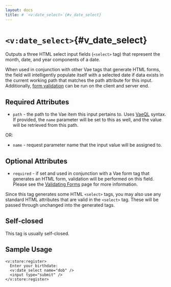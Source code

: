 ```yaml
---
layout: docs
title: # `<v:date_select>`{#v_date_select}
---
```


# `<v:date_select>`{#v_date_select}

Outputs a three HTML select input fields (`<select>` tag) that represent
the month, date, and year components of a date.

When used in conjunction with other Vae tags that generate HTML forms,
the field will intelligently populate itself with a selected date if
data exists in the current working path that matches the path attribute
for this input. Additionally, [form validation](#vaeml_form_validation)
can be run on the client and server end.

## Required Attributes

-   `path` - the path to the Vae item this input pertains to. Uses
    [VaeQL](#vaeql) syntax. If provided, the `name` parameter will be
    set to this as well, and the value will be retrieved from this path.

OR:

-   `name` - request parameter name that the input value will be
    assigned to.

## Optional Attributes

-   `required` - if set and used in conjunction with a Vae form tag that
    generates an HTML form, validation will be performed on this field.
    Please see the [Validating Forms](#vaeml_form_validation) page for
    more information.

Since this tag generates some HTML `<select>` tags, you may also use any
standard HTML attributes that are valid in the `<select>` tag. These
will be passed through unchanged into the generated tags.

## Self-closed

This tag is usually self-closed.

## Sample Usage

    <v:store:register>
      Enter your birthdate:
      <v:date_select name="dob" />
      <input type="submit" />
    </v:store:register>
